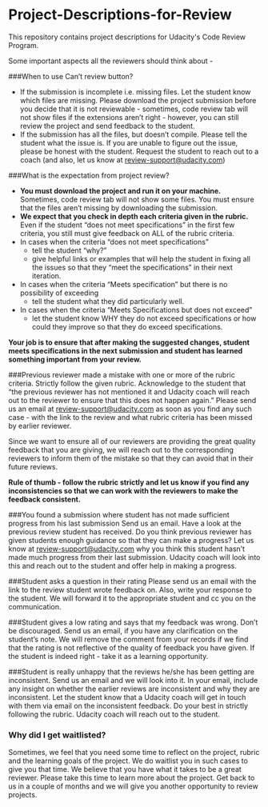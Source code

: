 # Project-Descriptions-for-Review

This repository contains project descriptions for Udacity's Code Review Program. 

Some important aspects all the reviewers should think about -

###When to use Can’t review button?
* If the submission is incomplete i.e. missing files. Let the student know which files are missing. Please download the project submission before you decide that it is not reviewable - sometimes, code review tab will not show files if the extensions aren’t right - however, you can still review the project and send feedback to the student. 
* If the submission has all the files, but doesn’t compile. Please tell the student what the issue is. If you are unable to figure out the issue, please be honest with the student. Request the student to reach out to a coach (and also, let us know at review-support@udacity.com)

###What is the expectation from project review? 
* **You must download the project and run it on your machine.** Sometimes, code review tab will not show some files. You must ensure that the files aren’t missing by downloading the submission. 
* **We expect that you check in depth each criteria given in the rubric.** Even if the student “does not meet specifications” in the first few criteria, you still must give feedback on ALL of the rubric criteria. 
* In cases when the criteria “does not meet specifications”
  * tell the student “why?” 
  * give helpful links or examples that will help the student in fixing all the issues so that they “meet the specifications” in their next iteration. 
* In cases when the criteria “Meets specification” but there is no possibility of exceeding
  * tell the student what they did particularly well.
* In cases when the criteria “Meets Specifications but does not exceed” 
  * let the student know WHY they do not exceed specifications or how could they improve so that they do exceed specifications.  

**Your job is to ensure that after making the suggested changes, student meets specifications in the next submission and student has learned something important from your review.**

###Previous reviewer made a mistake with one or more of the rubric criteria.
Strictly follow the given rubric. Acknowledge to the student that “the previous reviewer has not mentioned it and Udacity coach will reach out to the reviewer  to ensure that this does not happen again.” Please send us an email at review-support@udacity.com as soon as you find any such case - with the link to the review and what rubric criteria has been missed by earlier reviewer. 

Since we want to ensure all of our reviewers are providing the great quality feedback that you are giving, we will reach out to the corresponding reviewers to inform them of the mistake so that they can avoid that in their future reviews. 

**Rule of thumb - follow the rubric strictly and let us know if you find any inconsistencies so that we can work with the reviewers to make the feedback consistent.**

###You found a submission where student has not made sufficient progress from his last submission
Send us an email. Have a look at the previous review student has received. Do you think previous reviewer has given students enough guidance so that they can make a progress? Let us know at review-support@udacity.com why you think this student hasn’t made much progress from their last submission.
Udacity coach will look into this and reach out to the student and offer help in making a progress. 

###Student asks a question in their rating
Please send us an email with the link to the review student wrote feedback on. Also, write your response to the student. We will forward it to the appropriate student and cc you on the communication.

###Student gives a low rating and says that my feedback was wrong. 
Don’t be discouraged. Send us an email, if you have any clarification on the student’s note. We will remove the comment from your records if we find that the rating is not reflective of the quality of feedback you have given. If the student is indeed right - take it as a learning opportunity.

###Student is really unhappy that the reviews he/she has been getting are inconsistent. 
Send us an email and we will look into it. In your email, include any insight on whether the earlier reviews are inconsistent and why they are inconsistent. Let the student know that a Udacity coach will get in touch with them via email on the inconsistent feedback. Do your best in strictly following the rubric. Udacity coach will reach out to the student. 

### Why did I get waitlisted?
Sometimes, we feel that you need some time to reflect on the project, rubric and the learning goals of the project. We do waitlist you in such cases to give you that time. We believe that you have what it takes to be a great reviewer. Please take this time to learn more about the project. Get back to us in a couple of months and we will give you another opportunity to review projects. 

